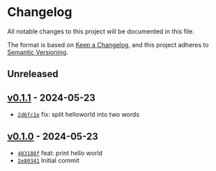 # Changelog

All notable changes to this project will be documented in this file.

The format is based on [Keep a Changelog](https://keepachangelog.com/en/1.0.0/), and this project adheres to [Semantic Versioning](https://semver.org/spec/v2.0.0.html).

## Unreleased

## [v0.1.1](https://github.com/msound/example-helloworld/releases/tag/v0.1.1) - 2024-05-23

- [`2d6fc1e`](https://github.com/msound/example-helloworld/commit/2d6fc1e1fcf607de3fadc8f37b6c4c1fac9fb07d) fix: split helloworld into two words

## [v0.1.0](https://github.com/msound/example-helloworld/releases/tag/v0.1.0) - 2024-05-23

- [`403188f`](https://github.com/msound/example-helloworld/commit/403188f3a6897228423d1195dbf912375c98e320) feat: print hello world
- [`2e80341`](https://github.com/msound/example-helloworld/commit/2e803414eeec3e739a23861ca02ce8845854d8b0) Initial commit
